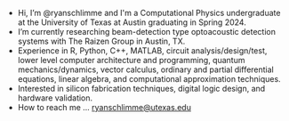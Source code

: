 - Hi, I’m @ryanschlimme and I'm a Computational Physics undergraduate at the University of Texas at Austin graduating in Spring 2024.
- I’m currently researching beam-detection type optoacoustic detection systems with The Raizen Group in Austin, TX.
- Experience in R, Python, C++, MATLAB, circuit analysis/design/test, lower level computer architecture and programming, quantum mechanics/dynamics, vector calculus, ordinary and partial differential equations, linear algebra, and computational approximation techniques.
- Interested in silicon fabrication techniques, digital logic design, and hardware validation.
- How to reach me ... ryanschlimme@utexas.edu


<!---
ryanschlimme/ryanschlimme is a ✨ special ✨ repository because its `README.md` (this file) appears on your GitHub profile.
You can click the Preview link to take a look at your changes.
--->
